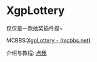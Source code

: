 # XgpLottery 

仅仅是一款抽奖插件捏~

MCBBS:[XgpLottery - (mcbbs.net)](https://www.mcbbs.net/thread-1445345-1-1.html)

介绍与教程: [点我](https://xgpjun.github.io/XgpLottery/index.html)